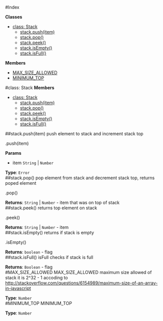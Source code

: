 #Index

**Classes**

* [class: Stack](#Stack)
  * [stack.push(item)](#Stack#push)
  * [stack.pop()](#Stack#pop)
  * [stack.peek()](#Stack#peek)
  * [stack.isEmpty()](#Stack#isEmpty)
  * [stack.isFull()](#Stack#isFull)

**Members**

* [MAX_SIZE_ALLOWED](#MAX_SIZE_ALLOWED)
* [MINIMUM_TOP](#MINIMUM_TOP)
 
<a name="Stack"></a>
#class: Stack
**Members**

* [class: Stack](#Stack)
  * [stack.push(item)](#Stack#push)
  * [stack.pop()](#Stack#pop)
  * [stack.peek()](#Stack#peek)
  * [stack.isEmpty()](#Stack#isEmpty)
  * [stack.isFull()](#Stack#isFull)

<a name="Stack#push"></a>
##stack.push(item)
push element to stack
and increment stack top

.push(item)

**Params**

- item `String` | `Number`  

**Type**: `Error`  
<a name="Stack#pop"></a>
##stack.pop()
pop element from stack
and decrement stack top, returns poped element

.pop()

**Returns**: `String` | `Number` - item that was on top of stack  
<a name="Stack#peek"></a>
##stack.peek()
returns top element on stack
  
.peek()

**Returns**: `String` | `Number` - item  
<a name="Stack#isEmpty"></a>
##stack.isEmpty()
returns if stack is empty

.isEmpty()

**Returns**: `boolean` - flag  
<a name="Stack#isFull"></a>
##stack.isFull()
isFull checks if stack is full

**Returns**: `Boolean` - flag  
<a name="MAX_SIZE_ALLOWED"></a>
#MAX_SIZE_ALLOWED
MAX_SIZE_ALLOWED maximum size allowed of stack
it is 2^32 - 1 accoding to http://stackoverflow.com/questions/6154989/maximum-size-of-an-array-in-javascript

**Type**: `Number`  
<a name="MINIMUM_TOP"></a>
#MINIMUM_TOP
MINIMUM_TOP

**Type**: `Number`  
